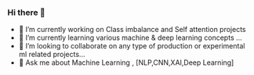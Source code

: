 ### Hi there 👋
- 🔭 I’m currently working on Class imbalance and Self attention projects
- 🌱 I’m currently learning various machine & deep learning concepts  ...
- 🤝 I’m looking to collaborate on any type of production or experimental ml related projects...
- 💬 Ask me about Machine Learning , [NLP,CNN,XAI,Deep Learning]

<!--
**udit-rawat/udit-rawat** is a ✨ _special_ ✨ repository because its `README.md` (this file) appears on your GitHub profile.

Here are some ideas to get you started:

- 🔭 I’m currently working on JAX based project on optmisers...
- 🌱 I’m currently learning various machine & deep learning projects  ...
- 👯 I’m looking to collaborate on any type of production or experimental ml related projects...
- 💬 Ask me about Machine Learning , [NLP,CNN,XAI,Deep Learning]
-->
